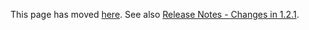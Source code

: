 This page has moved [here](https://docs.flutter.dev/release/release-notes/release-notes-1.2.1).
See also [Release Notes - Changes in 1.2.1](Release-Notes---Changes-in-1.2.1.md).
